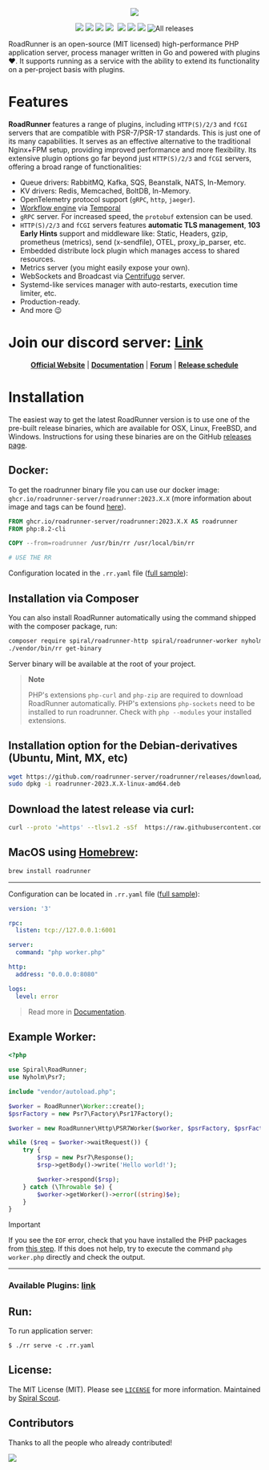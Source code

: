 <p align="center">
 <a href="https://roadrunner.dev" target="_blank">
  <picture>
    <source media="(prefers-color-scheme: dark)" srcset="https://github.com/roadrunner-server/.github/assets/8040338/cf1bfcf2-b787-426d-80f5-2862bb2a39b2">
    <img align="center" src="https://github.com/roadrunner-server/.github/assets/8040338/c4b971fd-b84f-406d-b850-0a4f072a5885">
  </picture>
</a>
</p>
<p align="center">
 <a href="https://packagist.org/packages/spiral/roadrunner"><img src="https://poser.pugx.org/spiral/roadrunner/version"></a>
	<a href="https://pkg.go.dev/github.com/roadrunner-server/roadrunner/v2023?tab=doc"><img src="https://godoc.org/github.com/roadrunner-server/roadrunner/v2023?status.svg"></a>
    <a href="https://twitter.com/spiralphp"><img src="https://img.shields.io/twitter/follow/spiralphp?style=social"></a>
    <a href="https://codecov.io/gh/roadrunner-server/roadrunner/"><img src="https://codecov.io/gh/roadrunner-server/roadrunner/branch/master/graph/badge.svg"></a>
	<a href="https://github.com/roadrunner-server/roadrunner/actions"><img src="https://github.com/roadrunner-server/roadrunner/workflows/rr_cli_tests/badge.svg" alt=""></a>
	<a href="https://goreportcard.com/report/github.com/roadrunner-server/roadrunner/v2"><img src="https://goreportcard.com/badge/github.com/roadrunner-server/roadrunner/v2"></a>
	<a href="https://discord.gg/TFeEmCs"><img src="https://img.shields.io/badge/discord-chat-magenta.svg"></a>
	<a href="https://packagist.org/packages/spiral/roadrunner"><img src="https://img.shields.io/packagist/dd/spiral/roadrunner?style=flat-square"></a>
    <img alt="All releases" src="https://img.shields.io/github/downloads/roadrunner-server/roadrunner/total">
</p>

RoadRunner is an open-source (MIT licensed) high-performance PHP application server, process manager written in Go and powered with plugins ❤️.
It supports running as a service with the ability to extend its functionality on a per-project basis with plugins.


# Features 

**RoadRunner** features a range of plugins, including `HTTP(S)/2/3` and `fCGI` servers that are compatible with PSR-7/PSR-17 standards. This is just one of its many capabilities. It serves as an effective alternative to the traditional Nginx+FPM setup, providing improved performance and more flexibility. Its extensive plugin options go far beyond just `HTTP(S)/2/3` and `fCGI` servers, offering a broad range of functionalities:
- Queue drivers: RabbitMQ, Kafka, SQS, Beanstalk, NATS, In-Memory.
- KV drivers: Redis, Memcached, BoltDB, In-Memory.
- OpenTelemetry protocol support (`gRPC`, `http`, `jaeger`).
- [Workflow engine](https://github.com/temporalio/sdk-php) via [Temporal](https://temporal.io)
- `gRPC` server. For increased speed, the `protobuf` extension can be used.
- `HTTP(S)/2/3` and `fCGI` servers features **automatic TLS management**, **103 Early Hints** support and middleware like: Static, Headers, gzip, prometheus (metrics), send (x-sendfile), OTEL, proxy_ip_parser, etc.
- Embedded distribute lock plugin which manages access to shared resources.
- Metrics server (you might easily expose your own).
- WebSockets and Broadcast via [Centrifugo](https://centrifugal.dev) server.
- Systemd-like services manager with auto-restarts, execution time limiter, etc.
- Production-ready.
- And more 😉

# Join our discord server: [Link](https://discord.gg/TFeEmCs)

<p align="center">
	<a href="https://roadrunner.dev/"><b>Official Website</b></a> |
	<a href="https://roadrunner.dev/docs"><b>Documentation</b></a> |
    <a href="https://forum.roadrunner.dev"><b>Forum</b></a> |
    <a href="https://github.com/orgs/roadrunner-server/projects/4"><b>Release schedule</b></a>
</p>

# Installation

The easiest way to get the latest RoadRunner version is to use one of the pre-built release binaries, which are available for
OSX, Linux, FreeBSD, and Windows. Instructions for using these binaries are on the GitHub [releases page](https://github.com/roadrunner-server/roadrunner/releases).

## Docker:

To get the roadrunner binary file you can use our docker image: `ghcr.io/roadrunner-server/roadrunner:2023.X.X` (more information about
image and tags can be found [here](https://github.com/roadrunner-server/roadrunner/pkgs/container/roadrunner)).

```dockerfile
FROM ghcr.io/roadrunner-server/roadrunner:2023.X.X AS roadrunner
FROM php:8.2-cli

COPY --from=roadrunner /usr/bin/rr /usr/local/bin/rr

# USE THE RR
```

Configuration located in the `.rr.yaml` file ([full sample](https://github.com/roadrunner-server/roadrunner/blob/master/.rr.yaml)):


## Installation via Composer
You can also install RoadRunner automatically using the command shipped with the composer package, run:

```bash
composer require spiral/roadrunner-http spiral/roadrunner-worker nyholm/psr7
./vendor/bin/rr get-binary
```

Server binary will be available at the root of your project.

> **Note**
>
> PHP's extensions `php-curl` and `php-zip` are required to download RoadRunner automatically.
> PHP's extensions `php-sockets` need to be installed to run roadrunner.
> Check with `php --modules` your installed extensions.


## Installation option for the Debian-derivatives (Ubuntu, Mint, MX, etc)

```bash
wget https://github.com/roadrunner-server/roadrunner/releases/download/v2023.X.X/roadrunner-2023.X.X-linux-amd64.deb
sudo dpkg -i roadrunner-2023.X.X-linux-amd64.deb
```

## Download the latest release via curl:
```bash
curl --proto '=https' --tlsv1.2 -sSf  https://raw.githubusercontent.com/roadrunner-server/roadrunner/master/download-latest.sh | sh
```

## MacOS using [Homebrew](https://brew.sh/):
```bash
brew install roadrunner
```

---

Configuration can be located in `.rr.yaml` file ([full sample](https://github.com/roadrunner-server/roadrunner/blob/master/.rr.yaml)):

```yaml
version: '3'

rpc:
  listen: tcp://127.0.0.1:6001

server:
  command: "php worker.php"

http:
  address: "0.0.0.0:8080"

logs:
  level: error
```

> Read more in [Documentation](https://roadrunner.dev/docs).

Example Worker:
--------

```php
<?php

use Spiral\RoadRunner;
use Nyholm\Psr7;

include "vendor/autoload.php";

$worker = RoadRunner\Worker::create();
$psrFactory = new Psr7\Factory\Psr17Factory();

$worker = new RoadRunner\Http\PSR7Worker($worker, $psrFactory, $psrFactory, $psrFactory);

while ($req = $worker->waitRequest()) {
    try {
        $rsp = new Psr7\Response();
        $rsp->getBody()->write('Hello world!');

        $worker->respond($rsp);
    } catch (\Throwable $e) {
        $worker->getWorker()->error((string)$e);
    }
}
```

> [!IMPORTANT]  
> If you see the `EOF` error, check that you have installed the PHP packages from [this step](https://github.com/roadrunner-server/roadrunner#installation-via-composer).
> If this does not help, try to execute the command `php worker.php` directly and check the output.

---

### Available Plugins: [link](https://roadrunner.dev/docs)

Run:
----
To run application server:

```
$ ./rr serve -c .rr.yaml
```

License:
--------
The MIT License (MIT). Please see [`LICENSE`](./LICENSE) for more information. Maintained
by [Spiral Scout](https://spiralscout.com).

## Contributors

Thanks to all the people who already contributed!

<a href="https://github.com/roadrunner-server/roadrunner/graphs/contributors">
  <img src="https://contributors-img.web.app/image?repo=roadrunner-server/roadrunner" />
</a>
